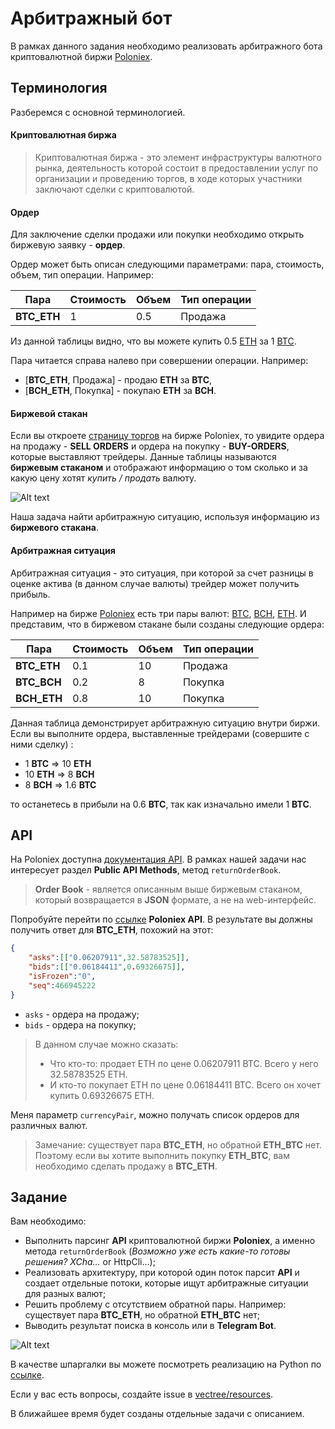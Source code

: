 # Арбитражный бот

В рамках данного задания необходимо реализовать арбитражного бота криптовалютной биржи [Poloniex](https://poloniex.com/).

## Терминология
Разберемся с основной терминологией.

#### Криптовалютная биржа

> Криптовалютная биржа - это элемент инфраструктуры валютного рынка, деятельность которой состоит в предоставлении услуг по организации и проведению торгов, в ходе которых участники заключают сделки с криптовалютой.

#### Ордер
Для заключение сделки продажи или покупки необходимо открыть биржевую заявку - **ордер**. 

Ордер может быть описан следующими параметрами: пара, стоимость, объем, тип операции. Например:

| Пара | Стоимость | Объем | Тип операции |
| --- | --- | --- | --- |
| **BTC_ETH** | 1 | 0.5 | Продажа |

Из данной таблицы видно, что вы можете купить 0.5 [ETH](https://ru.wikipedia.org/wiki/Ethereum) за 1 [BTC](https://ru.wikipedia.org/wiki/%D0%91%D0%B8%D1%82%D0%BA%D0%BE%D0%B9%D0%BD).

Пара читается справа налево при совершении операции. Например:
* [**BTC_ETH**, Продажа] - продаю **ETH** за **BTC**,
* [**BCH_ETH**, Покупка] - покупаю **ETH** за **BCH**.

#### Биржевой стакан
Если вы откроете [страницу торгов](https://poloniex.com/exchange#btc_et) на бирже Poloniex, то увидите ордера на продажу - **SELL ORDERS** и ордера на покупку - **BUY-ORDERS**, которые выставляют трейдеры. Данные таблицы называются **биржевым стаканом** и отображают информацию о том сколько и за какую цену хотят *купить / продать* валюту.

![Alt text](https://pp.userapi.com/c841521/v841521084/513dd/GFcOrD0JsAg.jpg)

Наша задача найти арбитражную ситуацию, используя информацию из **биржевого стакана**.

#### Арбитражная ситуация
Арбитражная ситуация - это ситуация, при которой за счет разницы в оценке актива (в данном случае валюты) трейдер может получить прибыль.

Например на бирже [Poloniex](https://poloniex.com/) есть три пары валют: [BTC](https://ru.wikipedia.org/wiki/%D0%91%D0%B8%D1%82%D0%BA%D0%BE%D0%B9%D0%BD), [BCH](https://ru.wikipedia.org/wiki/Bitcoin_Cash), [ETH](https://ru.wikipedia.org/wiki/Ethereum).
И представим, что в биржевом стакане были созданы следующие ордера:

| Пара | Стоимость | Объем | Тип операции |
| --- | --- | --- | --- |
| **BTC_ETH** | 0.1 | 10 | Продажа |
| **BTC_BCH** | 0.2 | 8 | Покупка |
| **BCH_ETH** | 0.8 | 10 | Покупка |

Данная таблица демонстрирует арбитражную ситуацию внутри биржи. Если вы выполните ордера, выставленные трейдерами (совершите с ними сделку) : 
 
* 1 **BTC** => 10 **ETH**
* 10 **ETH** => 8 **BCH**
* 8 **BCH** => 1.6 **BTC**

то останетесь в прибыли на 0.6 **BTC**, так как изначально имели 1 **BTC**.

## API

На Poloniex доступна [документация API](https://poloniex.com/support/api/). В рамках нашей задачи нас интересует раздел **Public API Methods**, метод `returnOrderBook`.
> **Order Book** - является описанным выше биржевым стаканом, который возвращается в **JSON** формате, а не на web-интерфейс.

Попробуйте перейти по [ссылке](https://poloniex.com/public?command=returnOrderBook&currencyPair=BTC_ETH&depth=10) **Poloniex API**. В результате вы должны получить ответ для **BTC_ETH**, похожий на этот:
```json
{
    "asks":[["0.06207911",32.58783525]],
    "bids":[["0.06184411",0.69326675]],
    "isFrozen":"0",
    "seq":466945222
}
```

* `asks` - ордера на продажу;
* `bids` - ордера на покупку;

> В данном случае можно сказать:
> * Что кто-то: продает ETH по цене 0.06207911 BTC. Всего у него 32.58783525 ETH.
> * И кто-то покупает ETH по цене 0.06184411 BTC. Всего он хочет купить 0.69326675 ETH.

Меня параметр `currencyPair`, можно получать список ордеров для различных валют. 
> Замечание: существует пара **BTC_ETH**, но обратной **ETH_BTC** нет. Поэтому если вы хотите выполнить покупку **ETH_BTC**, вам необходимо сделать продажу в **BTC_ETH**.

## Задание

Вам необходимо:
* Выполнить парсинг **API** криптовалютной биржи **Poloniex**, а именно метода `returnOrderBook` (*Возможно уже есть какие-то готовы решения? XCha...* or HttpCli...);
* Реализовать архитектуру, при которой один поток парсит **API** и создает отдельные потоки, которые ищут арбитражные ситуации для разных валют;
* Решить проблему с отсутствием обратной пары. Например: существует пара **BTC_ETH**, но обратной **ETH_BTC** нет;
* Выводить результат поиска в консоль или в **Telegram Bot**.

![Alt text](https://pp.userapi.com/c840225/v840225662/6077b/KXR5aXCUvJE.jpg)

В качестве шпаргалки вы можете посмотреть реализацию на Python по [ссылке](https://github.com/vladthelittleone/arbitrage-bot).

Если у вас есть вопросы, создайте issue в [vectree/resources](https://github.com/vectree/resources/issues).

В ближайшее время будет созданы отдельные задачи с описанием.
